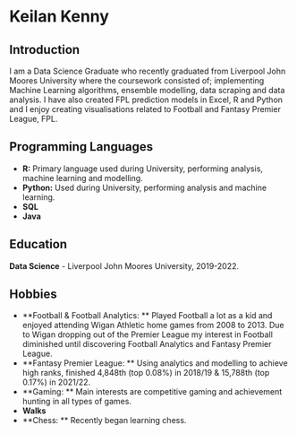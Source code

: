# Keilan Kenny

## Introduction
I am a Data Science Graduate who recently graduated from Liverpool John Moores University where the coursework consisted of; implementing Machine Learning algorithms, ensemble modelling, data scraping and data analysis. I have also created FPL prediction models in Excel, R and Python and I enjoy creating visualisations related to Football and Fantasy Premier League, FPL.

## Programming Languages
- **R:** Primary language used during University, performing analysis, machine learning and modelling.
- **Python:** Used during University, performing analysis and machine learning.
- **SQL**
- **Java**

## Education
**Data Science** - Liverpool John Moores University, 2019-2022.

## Hobbies
- **Football & Football Analytics: ** Played Football a lot as a kid and enjoyed attending Wigan Athletic home games from 2008 to 2013. Due to Wigan dropping out of the Premier League my interest in Football diminished until discovering Football Analytics and Fantasy Premier League. 
- **Fantasy Premier League: ** Using analytics and modelling to achieve high ranks, finished 4,848th (top 0.08%) in 2018/19 & 15,788th (top 0.17%) in 2021/22.
- **Gaming: ** Main interests are competitive gaming and achievement hunting in all types of games.
- **Walks**
- **Chess: ** Recently began learning chess.
